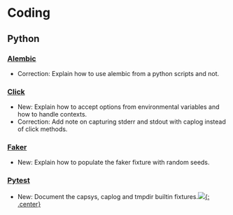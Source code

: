 # Coding

## Python

### [Alembic](alembic.md)

* Correction: Explain how to use alembic from a python scripts and not.

### [Click](click.md)

* New: Explain how to accept options from environmental variables and how to handle contexts.
* Correction: Add note on capturing stderr and stdout with caplog instead of click methods.

### [Faker](faker.md)

* New: Explain how to populate the faker fixture with random seeds.

### [Pytest](pytest.md)

* New: Document the capsys, caplog and tmpdir builtin fixtures.[![](not-by-ai.svg){: .center}](https://notbyai.fyi)
